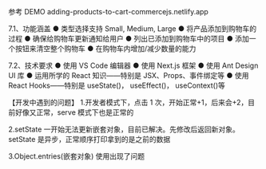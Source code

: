 参考 DEMO adding-products-to-cart-commercejs.netlify.app

7.1、功能涵盖
● 类型选择支持 Small, Medium, Large
● 将产品添加到购物车的过程
● 确保给购物车更新通知给用户
● 列出已添加到购物车中的项目
● 添加一个按钮来清空整个购物车
● 在购物车内增加/减少数量的能力

7.2、技术要求
● 使用 VS Code 编辑器
● 使用 Next.js 框架
● 使用 Ant Design UI 库
● 运用所学的 React 知识——特别是 JSX、Props、事件绑定等
● 使用 React Hooks——特别是 useState()， useEffect()， useContext()等

【开发中遇到的问题】 1.开发者模式下，点击 1 次，开始正常+1，后来会+2，目前好像又正常，serve 模式下也是正常的

2.setState 一开始无法更新嵌套对象，目前已解决。先修改后返回新对象。setState 是异步，正常顺序打印拿到的是之前的数据

3.Object.entries(嵌套对象) 使用出现了问题
